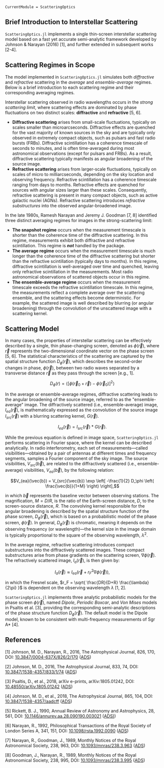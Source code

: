 ```@meta
CurrentModule = ScatteringOptics
```
## Brief Introduction to Interstellar Scattering

`ScatteringOptics.jl` implements a single thin-screen interstellar scattering model based on a fast yet accurate semi-analytic framework developed by Johnson & Narayan (2016) [1], and further extended in subsequent works [2-4].


## Scattering Regimes in Scope

The model implemented in `ScatteringOptics.jl` simulates both *diffractive* and *refractive* scattering in the *average* and *ensemble-average* regimes. Below is a brief introduction to each scattering regime and their corresponding averaging regimes.

Interstellar scattering observed in radio wavelengths occurs in the *strong scattering limit*, where scattering effects are dominated by phase fluctuations on two distinct scales: **diffractive** and **refractive** [5, 6].
- **Diffractive scattering** arises from small-scale fluctuations, typically on scales smaller than microarcseconds. Diffractive effects are quenched for the vast majority of known sources in the sky and are typically only observed in extremely compact objects, such as pulsars and fast radio bursts (FRBs). Diffractive scintillation has a coherence timescale of seconds to minutes, and is often time-averaged during most astronomical observations (except for pulsars and FRBs). As a result, diffractive scattering typically manifests as angular broadening of the source image.
- **Refractive scattering** arises from larger-scale fluctuations, typically on scales of micro to milliarcseconds, depending on the sky location and observing frequency. Refractive scintillation has a coherence timescale ranging from days to months. Refractive effects are quenched for sources with angular sizes larger than these scales. Consequently, refractive scattering is present in many compact objects, such as active galactic nuclei (AGNs). Refractive scattering introduces *refractive substructures* into the observed angular-broadened image.

In the late 1980s, Ramesh Narayan and Jeremy J. Goodman [7, 8] identified three distinct averaging regimes for images in the strong-scattering limit:
- **The snapshot regime** occurs when the measurement timescale is shorter than the coherence time of the diffractive scattering. In this regime, measurements exhibit both diffractive and refractive scintillation. This regime is ***not*** handled by the package.
- **The average regime** occurs when the measurement timescale is much longer than the coherence time of the diffractive scattering but shorter than the refractive scintillation (typically days to months). In this regime, diffractive scintillation is well-averaged over time and quenched, leaving only refractive scintillation in the measurements. Most radio astronomical observations of scattered objects occur in this regime.
- **The ensemble-average regime** occurs when the measurement timescale exceeds the refractive scintillation timescale. In this regime, the measurements reflect a complete average over the scattering ensemble, and the scattering effects become deterministic. For example, the scattered image is well described by blurring (or angular broadening) through the convolution of the unscattered image with a scattering kernel.


## Scattering Model
In many cases, the properties of interstellar scattering can be effectively described by a single, thin phase-changing screen, denoted as $\phi(\vec{r})$, where $\vec{r}$ represents the two-dimensional coordinate vector on the phase screen [5, 6]. The statistical characteristics of the scattering are captured by the spatial structure function $D_\phi(\vec{r})$, which describes the second-order changes in phase, $\phi(\vec{r})$, between two radio waves separated by a transverse distance $\vec{r}$ as they pass through the screen [e.g., 1].

```math
D_\phi(r) = \langle [\phi(\vec{r}_0+\vec{r})-\phi(\vec{r}_0)]^2 \rangle
```

In the average or ensemble-average regimes, diffractive scattering leads to the angular broadening of the source image, referred to as the "ensemble-average" image. The diffractively scattered (i.e., ensemble-average) image, $I_{ea}(\vec{r})$, is mathematically expressed as the convolution of the source image $I_{src}(\vec{r})$ with a blurring scattering kernel, $G(\vec{r})$.

```math
I_{ea}(\vec{r}) = I_{src}(\vec{r}) * G(\vec{r}).
```

While the previous equation is defined in image space, `ScatteringOptics.jl` performs scattering in Fourier space, where the kernel can be described analytically. In radio interferometry, each set of measurements—called visibilities—obtained by a pair of antennas at different times and frequency segments, samples a Fourier component of the sky image. The source visibilities, $V_{src}(\vec{b})$, are related to the diffractively scattered (i.e., ensemble-average) visibilities, $V_{ea}(\vec{b})$, by the following relation:

```math
V_{ea}(\vec{b}) = V_{src}(\vec{b}) \exp \left[ -\frac{1}{2} D_\phi \left( \frac{\vec{b}}{1+M} \right) \right],
```

in which $\vec{b}$ represents the baseline vector between observing stations. The magnification, $M = D / R$, is the ratio of the Earth-screen distance, $D$, to the screen-source distance, $R$. The convolving kernel responsible for the angular broadening is described by the spatial structure function of the phase screen, $D_\phi(\vec{r})$, which is based on a probabilistic model of the phase screen, $\phi(\vec{r})$. In general, $D_\phi(\vec{r})$ is chromatic, meaning it depends on the observing frequency (or wavelength)—the kernel size in the image domain is typically proportional to the square of the observing wavelength, $\lambda^2$.

In the average regime, refractive scattering introduces compact substructures into the diffractively scattered images. These compact substructures arise from phase gradients on the scattering screen, $\nabla \phi(\vec{r})$. The refractively scattered image, $I_{a}(\vec{r})$, is then given by:


```math
I_{a}(\vec{r}) \approx I_{ea}(\vec{r} + r_F^2 \nabla \phi(\vec{r})),
```

in which the Fresnel scale, $r_F = \sqrt{ \frac{DR}{D+R} \frac{\lambda}{2\pi} }$ is dependent on the observing wavelength $\lambda$ [1, 2]. 

`ScatteringOptics.jl` implements three analytic probabilistic models for the phase screen $\phi(\vec{r})$, named *Dipole*, *Periodic* *Boxcar*, and *Von Mises* models in Psaltis et al. [3], providing the corresponding semi-analytic descriptions of the phase structure function $D_\phi(\vec{r})$. The default model is the Dipole model, known to be consistent with multi-frequency measurements of Sgr A* [4].


## References
[1] Johnson, M. D., Narayan, R., 2016, The Astrophysical Journal, 826, 170, DOI: [10.3847/0004-637X/826/2/170](https://doi.org/10.3847/0004-637X/826/2/170) ([ADS](https://ui.adsabs.harvard.edu/abs/2016ApJ...826..170J))

[2] Johnson, M. D., 2016, The Astrophysical Journal, 833, 74, DOI: [10.3847/1538-4357/833/1/74](https://doi.org/10.3847/1538-4357/833/1/74) ([ADS](https://ui.adsabs.harvard.edu/abs/2016ApJ...833...74J))

[3] Psaltis, D., et al., 2018, arXiv e-prints, arXiv:1805.01242, DOI: [10.48550/arXiv.1805.01242](https://doi.org/10.48550/arXiv.1805.01242) ([ADS](https://ui.adsabs.harvard.edu/abs/2018arXiv180501242P))

[4] Johnson, M. D., et al., 2018, The Astrophysical Journal, 865, 104, DOI: [10.3847/1538-4357/aadcff](https://doi.org/10.3847/1538-4357/aadcff) ([ADS](https://ui.adsabs.harvard.edu/abs/2018ApJ...865..104J))

[5] Rickett, B. J., 1990, Annual Review of Astronomy and Astrophysics, 28, 561, DOI: [10.1146/annurev.aa.28.090190.003021](https://doi.org/10.1146/annurev.aa.28.090190.003021) ([ADS)](https://ui.adsabs.harvard.edu/abs/1990ARA&A..28..561R))

[6] Narayan, R., 1992, Philosophical Transactions of the Royal Society of London Series A, 341, 151, DOI: [10.1098/rsta.1992.0090](https://doi.org/10.1098/rsta.1992.0090) ([ADS](https://ui.adsabs.harvard.edu/abs/1992RSPTA.341..151N))

[7] Narayan, R., Goodman, J., 1989, Monthly Notices of the Royal Astronomical Society, 238, 963, DOI: [10.1093/mnras/238.3.963](https://doi.org/10.1093/mnras/238.3.963) ([ADS](https://ui.adsabs.harvard.edu/abs/1989MNRAS.238..963N))

[8] Goodman, J., Narayan, R., 1989, Monthly Notices of the Royal Astronomical Society, 238, 995, DOI: [10.1093/mnras/238.3.995](https://doi.org/10.1093/mnras/238.3.995) ([ADS](https://ui.adsabs.harvard.edu/abs/1989MNRAS.238..995G))
